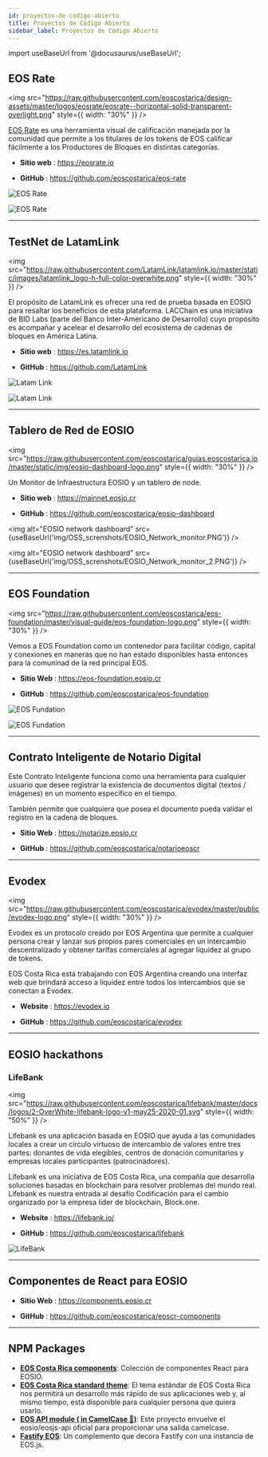 ```yaml
---
id: proyectos-de-codigo-abierto
title: Proyectos de Código Abierto
sidebar_label: Proyectos de Código Abierto
---
```


import useBaseUrl from '@docusaurus/useBaseUrl';

## EOS Rate

<img
  src="https://raw.githubusercontent.com/eoscostarica/design-assets/master/logos/eosrate/eosrate--horizontal-solid-transparent-overlight.png"
  style={{ width: "30%" }}
/>


[EOS Rate](https://eosrate.io) es una herramienta visual de calificación manejada por la comunidad que permite a los titulares de los tokens de EOS calificar fácilmente a los Productores de Bloques en distintas categorías.

- **Sitio web** : https://eosrate.io

- **GitHub** : https://github.com/eoscostarica/eos-rate

![EOS Rate](https://raw.githubusercontent.com/eoscostarica/guias.eoscostarica.io/master/static/img/OSS_screnshots/EOS_Rate.PNG)

![EOS Rate](https://raw.githubusercontent.com/eoscostarica/guias.eoscostarica.io/master/static/img/OSS_screnshots/EOS_Rate_2.PNG)

* * *

## TestNet de LatamLink

<img
  src="https://raw.githubusercontent.com/LatamLink/latamlink.io/master/static/images/latamlink_logo-h-full-color-overwhite.png"
  style={{ width: "30%" }}
/>

El propósito de LatamLink es ofrecer una red de prueba basada en EOSIO para resaltar los beneficios de esta plataforma. LACChain es una iniciativa de BID Labs (parte del Banco Inter-Americano de Desarrollo) cuyo propósito es acompañar y acelear el desarrollo del ecosistema de cadenas de bloques en América Latina.

- **Sitio web** : https://es.latamlink.io

- **GitHub** : https://github.com/LatamLink

![Latam Link](https://raw.githubusercontent.com/eoscostarica/guias.eoscostarica.io/master/static/img/OSS_screnshots/Latam_Link.PNG)

![Latam Link](https://raw.githubusercontent.com/eoscostarica/guias.eoscostarica.io/master/static/img/OSS_screnshots/Latam_Link_monitor.PNG)


* * *

## Tablero de Red de EOSIO

<img
  src="https://raw.githubusercontent.com/eoscostarica/guias.eoscostarica.io/master/static/img/eosio-dashboard-logo.png"
  style={{ width: "30%" }}
/>

Un Monitor de Infraestructura EOSIO y un tablero de node.

- **Sitio web** : https://mainnet.eosio.cr

- **GitHub** : https://github.com/eoscostarica/eosio-dashboard

<img
  alt="EOSIO network dashboard"
  src={useBaseUrl('img/OSS_screnshots/EOSIO_Network_monitor.PNG')}
/>

<img
  alt="EOSIO network dashboard"
  src={useBaseUrl('img/OSS_screnshots/EOSIO_Network_monitor_2.PNG')}
/>

* * *

## EOS Foundation

<img
  src="https://raw.githubusercontent.com/eoscostarica/eos-foundation/master/visual-guide/eos-foundation-logo.png"
  style={{ width: "30%" }}
/>

Vemos a EOS Foundation como un contenedor para facilitar código, capital y conexiones en maneras que no han estado disponibles hasta entonces para la comuninad de la red principal EOS.

- **Sitio Web** : https://eos-foundation.eosio.cr

- **GitHub** : https://github.com/eoscostarica/eos-foundation

![EOS Fundation](https://raw.githubusercontent.com/eoscostarica/guias.eoscostarica.io/master/static/img/OSS_screnshots/EOS_Fundation.PNG)

![EOS Fundation](https://raw.githubusercontent.com/eoscostarica/guias.eoscostarica.io/master/static/img/OSS_screnshots/EOS_Fundation_2.PNG)

* * *

## Contrato Inteligente de Notario Digital

Este Contrato Inteligente funciona como una herramienta para cualquier usuario que desee registrar la existencia de documentos digital (textos / imágenes) en un momento específico en el tiempo.

También permite que cualquiera que posea el documento pueda validar el registro en la cadena de bloques.

- **Sitio Web** : https://notarize.eosio.cr

- **GitHub** : https://github.com/eoscostarica/notarioeoscr

* * *

## Evodex

<img
  src="https://raw.githubusercontent.com/eoscostarica/evodex/master/public/evodex-logo.png"
  style={{ width: "30%" }}
/>

Evodex es un protocolo creado por EOS Argentina que permite a cualquier persona crear y lanzar sus propios pares comerciales en un intercambio descentralizado y obtener tarifas comerciales al agregar liquidez al grupo de tokens.

EOS Costa Rica está trabajando con EOS Argentina creando una interfaz web que brindará acceso a liquidez entre todos los intercambios que se conectan a Evodex.


- **Website** : https://evodex.io

- **GitHub** : https://github.com/eoscostarica/evodex

* * *

## EOSIO hackathons

### LifeBank

<img
  src="https://raw.githubusercontent.com/eoscostarica/lifebank/master/docs/logos/2-OverWhite-lifebank-logo-v1-may25-2020-01.svg"
  style={{ width: "50%" }}
/>

Lifebank es una aplicación basada en EOSIO que ayuda a las comunidades locales a crear un círculo virtuoso de intercambio de valores entre tres partes: donantes de vida elegibles, centros de donación comunitarios y empresas locales participantes (patrocinadores).

Lifebank es una iniciativa de EOS Costa Rica, una compañía que desarrolla soluciones basadas en blockchain para resolver problemas del mundo real. Lifebank es nuestra entrada al desafío Codificación para el cambio organizado por la empresa líder de blockchain, Block.one.

- **Website** : https://lifebank.io/

- **GitHub** : https://github.com/eoscostarica/lifebank

![LifeBank](https://raw.githubusercontent.com/eoscostarica/guias.eoscostarica.io/master/static/img/OSS_screnshots/LifeBank.PNG)

* * *

## Componentes de React para EOSIO

- **Sitio Web** : https://components.eosio.cr

- **GitHub** : https://github.com/eoscostarica/eoscr-components

* * *

## NPM Packages

* [**EOS Costa Rica components**](https://www.npmjs.com/package/@eoscostarica/eoscr-components): Colección de componentes React para EOSIO.
* [**EOS Costa Rica standard theme**](https://www.npmjs.com/package/@eoscostarica/eoscr-theme): El tema estándar de EOS Costa Rica nos permitirá un desarrollo más rápido de sus aplicaciones web y, al mismo tiempo, está disponible para cualquier persona que quiera usarlo.
* [**EOS API module ( in CamelCase 🐫)**](https://www.npmjs.com/package/@eoscostarica/eosjs-camel-api): Este proyecto envuelve el eosio/eosjs-api oficial para proporcionar una salida camelcase.
* [**Fastify EOS**](https://www.npmjs.com/package/fastify-eos): Un complemento que decora Fastify con una instancia de EOS.js.

